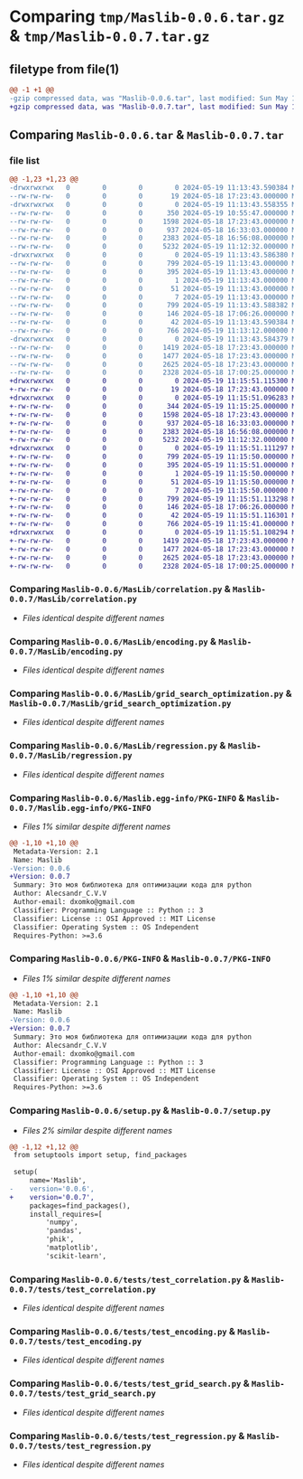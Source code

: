 # Comparing `tmp/Maslib-0.0.6.tar.gz` & `tmp/Maslib-0.0.7.tar.gz`

## filetype from file(1)

```diff
@@ -1 +1 @@
-gzip compressed data, was "Maslib-0.0.6.tar", last modified: Sun May 19 11:13:43 2024, max compression
+gzip compressed data, was "Maslib-0.0.7.tar", last modified: Sun May 19 11:15:51 2024, max compression
```

## Comparing `Maslib-0.0.6.tar` & `Maslib-0.0.7.tar`

### file list

```diff
@@ -1,23 +1,23 @@
-drwxrwxrwx   0        0        0        0 2024-05-19 11:13:43.590384 Maslib-0.0.6/
--rw-rw-rw-   0        0        0       19 2024-05-18 17:23:43.000000 Maslib-0.0.6/MANIFEST.in
-drwxrwxrwx   0        0        0        0 2024-05-19 11:13:43.558355 Maslib-0.0.6/MasLib/
--rw-rw-rw-   0        0        0      350 2024-05-19 10:55:47.000000 Maslib-0.0.6/MasLib/__init__.py
--rw-rw-rw-   0        0        0     1598 2024-05-18 17:23:43.000000 Maslib-0.0.6/MasLib/correlation.py
--rw-rw-rw-   0        0        0      937 2024-05-18 16:33:03.000000 Maslib-0.0.6/MasLib/encoding.py
--rw-rw-rw-   0        0        0     2383 2024-05-18 16:56:08.000000 Maslib-0.0.6/MasLib/grid_search_optimization.py
--rw-rw-rw-   0        0        0     5232 2024-05-19 11:12:32.000000 Maslib-0.0.6/MasLib/regression.py
-drwxrwxrwx   0        0        0        0 2024-05-19 11:13:43.586380 Maslib-0.0.6/Maslib.egg-info/
--rw-rw-rw-   0        0        0      799 2024-05-19 11:13:43.000000 Maslib-0.0.6/Maslib.egg-info/PKG-INFO
--rw-rw-rw-   0        0        0      395 2024-05-19 11:13:43.000000 Maslib-0.0.6/Maslib.egg-info/SOURCES.txt
--rw-rw-rw-   0        0        0        1 2024-05-19 11:13:43.000000 Maslib-0.0.6/Maslib.egg-info/dependency_links.txt
--rw-rw-rw-   0        0        0       51 2024-05-19 11:13:43.000000 Maslib-0.0.6/Maslib.egg-info/requires.txt
--rw-rw-rw-   0        0        0        7 2024-05-19 11:13:43.000000 Maslib-0.0.6/Maslib.egg-info/top_level.txt
--rw-rw-rw-   0        0        0      799 2024-05-19 11:13:43.588382 Maslib-0.0.6/PKG-INFO
--rw-rw-rw-   0        0        0      146 2024-05-18 17:06:26.000000 Maslib-0.0.6/README.md
--rw-rw-rw-   0        0        0       42 2024-05-19 11:13:43.590384 Maslib-0.0.6/setup.cfg
--rw-rw-rw-   0        0        0      766 2024-05-19 11:13:12.000000 Maslib-0.0.6/setup.py
-drwxrwxrwx   0        0        0        0 2024-05-19 11:13:43.584379 Maslib-0.0.6/tests/
--rw-rw-rw-   0        0        0     1419 2024-05-18 17:23:43.000000 Maslib-0.0.6/tests/test_correlation.py
--rw-rw-rw-   0        0        0     1477 2024-05-18 17:23:43.000000 Maslib-0.0.6/tests/test_encoding.py
--rw-rw-rw-   0        0        0     2625 2024-05-18 17:23:43.000000 Maslib-0.0.6/tests/test_grid_search.py
--rw-rw-rw-   0        0        0     2328 2024-05-18 17:00:25.000000 Maslib-0.0.6/tests/test_regression.py
+drwxrwxrwx   0        0        0        0 2024-05-19 11:15:51.115300 Maslib-0.0.7/
+-rw-rw-rw-   0        0        0       19 2024-05-18 17:23:43.000000 Maslib-0.0.7/MANIFEST.in
+drwxrwxrwx   0        0        0        0 2024-05-19 11:15:51.096283 Maslib-0.0.7/MasLib/
+-rw-rw-rw-   0        0        0      344 2024-05-19 11:15:25.000000 Maslib-0.0.7/MasLib/__init__.py
+-rw-rw-rw-   0        0        0     1598 2024-05-18 17:23:43.000000 Maslib-0.0.7/MasLib/correlation.py
+-rw-rw-rw-   0        0        0      937 2024-05-18 16:33:03.000000 Maslib-0.0.7/MasLib/encoding.py
+-rw-rw-rw-   0        0        0     2383 2024-05-18 16:56:08.000000 Maslib-0.0.7/MasLib/grid_search_optimization.py
+-rw-rw-rw-   0        0        0     5232 2024-05-19 11:12:32.000000 Maslib-0.0.7/MasLib/regression.py
+drwxrwxrwx   0        0        0        0 2024-05-19 11:15:51.111297 Maslib-0.0.7/Maslib.egg-info/
+-rw-rw-rw-   0        0        0      799 2024-05-19 11:15:50.000000 Maslib-0.0.7/Maslib.egg-info/PKG-INFO
+-rw-rw-rw-   0        0        0      395 2024-05-19 11:15:51.000000 Maslib-0.0.7/Maslib.egg-info/SOURCES.txt
+-rw-rw-rw-   0        0        0        1 2024-05-19 11:15:50.000000 Maslib-0.0.7/Maslib.egg-info/dependency_links.txt
+-rw-rw-rw-   0        0        0       51 2024-05-19 11:15:50.000000 Maslib-0.0.7/Maslib.egg-info/requires.txt
+-rw-rw-rw-   0        0        0        7 2024-05-19 11:15:50.000000 Maslib-0.0.7/Maslib.egg-info/top_level.txt
+-rw-rw-rw-   0        0        0      799 2024-05-19 11:15:51.113298 Maslib-0.0.7/PKG-INFO
+-rw-rw-rw-   0        0        0      146 2024-05-18 17:06:26.000000 Maslib-0.0.7/README.md
+-rw-rw-rw-   0        0        0       42 2024-05-19 11:15:51.116301 Maslib-0.0.7/setup.cfg
+-rw-rw-rw-   0        0        0      766 2024-05-19 11:15:41.000000 Maslib-0.0.7/setup.py
+drwxrwxrwx   0        0        0        0 2024-05-19 11:15:51.108294 Maslib-0.0.7/tests/
+-rw-rw-rw-   0        0        0     1419 2024-05-18 17:23:43.000000 Maslib-0.0.7/tests/test_correlation.py
+-rw-rw-rw-   0        0        0     1477 2024-05-18 17:23:43.000000 Maslib-0.0.7/tests/test_encoding.py
+-rw-rw-rw-   0        0        0     2625 2024-05-18 17:23:43.000000 Maslib-0.0.7/tests/test_grid_search.py
+-rw-rw-rw-   0        0        0     2328 2024-05-18 17:00:25.000000 Maslib-0.0.7/tests/test_regression.py
```

### Comparing `Maslib-0.0.6/MasLib/correlation.py` & `Maslib-0.0.7/MasLib/correlation.py`

 * *Files identical despite different names*

### Comparing `Maslib-0.0.6/MasLib/encoding.py` & `Maslib-0.0.7/MasLib/encoding.py`

 * *Files identical despite different names*

### Comparing `Maslib-0.0.6/MasLib/grid_search_optimization.py` & `Maslib-0.0.7/MasLib/grid_search_optimization.py`

 * *Files identical despite different names*

### Comparing `Maslib-0.0.6/MasLib/regression.py` & `Maslib-0.0.7/MasLib/regression.py`

 * *Files identical despite different names*

### Comparing `Maslib-0.0.6/Maslib.egg-info/PKG-INFO` & `Maslib-0.0.7/Maslib.egg-info/PKG-INFO`

 * *Files 1% similar despite different names*

```diff
@@ -1,10 +1,10 @@
 Metadata-Version: 2.1
 Name: Maslib
-Version: 0.0.6
+Version: 0.0.7
 Summary: Это моя библиотека для оптимизации кода для python
 Author: Alecsandr_C.V.V
 Author-email: dxomko@gmail.com
 Classifier: Programming Language :: Python :: 3
 Classifier: License :: OSI Approved :: MIT License
 Classifier: Operating System :: OS Independent
 Requires-Python: >=3.6
```

### Comparing `Maslib-0.0.6/PKG-INFO` & `Maslib-0.0.7/PKG-INFO`

 * *Files 1% similar despite different names*

```diff
@@ -1,10 +1,10 @@
 Metadata-Version: 2.1
 Name: Maslib
-Version: 0.0.6
+Version: 0.0.7
 Summary: Это моя библиотека для оптимизации кода для python
 Author: Alecsandr_C.V.V
 Author-email: dxomko@gmail.com
 Classifier: Programming Language :: Python :: 3
 Classifier: License :: OSI Approved :: MIT License
 Classifier: Operating System :: OS Independent
 Requires-Python: >=3.6
```

### Comparing `Maslib-0.0.6/setup.py` & `Maslib-0.0.7/setup.py`

 * *Files 2% similar despite different names*

```diff
@@ -1,12 +1,12 @@
 from setuptools import setup, find_packages
 
 setup(
     name='Maslib',
-    version='0.0.6',
+    version='0.0.7',
     packages=find_packages(),
     install_requires=[
         'numpy',
         'pandas',
         'phik',
         'matplotlib',
         'scikit-learn',
```

### Comparing `Maslib-0.0.6/tests/test_correlation.py` & `Maslib-0.0.7/tests/test_correlation.py`

 * *Files identical despite different names*

### Comparing `Maslib-0.0.6/tests/test_encoding.py` & `Maslib-0.0.7/tests/test_encoding.py`

 * *Files identical despite different names*

### Comparing `Maslib-0.0.6/tests/test_grid_search.py` & `Maslib-0.0.7/tests/test_grid_search.py`

 * *Files identical despite different names*

### Comparing `Maslib-0.0.6/tests/test_regression.py` & `Maslib-0.0.7/tests/test_regression.py`

 * *Files identical despite different names*

